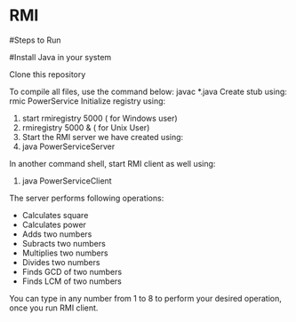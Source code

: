 # RMI

#Steps to Run

#Install Java in your system

Clone this repository

To compile all files, use the command below:
javac *.java
Create stub using:
rmic PowerService
Initialize registry using:
1) start rmiregistry 5000 ( for Windows user)
2) rmiregistry 5000 & ( for Unix User)
3) Start the RMI server we have created using:
4) java PowerServiceServer

In another command shell, start RMI client as well using:
1) java PowerServiceClient


The server performs following operations:
* Calculates square
* Calculates power
* Adds two numbers
* Subracts two numbers
* Multiplies two numbers
* Divides two numbers
* Finds GCD of two numbers
* Finds LCM of two numbers

You can type in any number from 1 to 8 to perform your desired operation, once you run RMI client.

